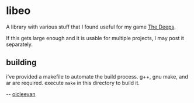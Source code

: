 # libeo

A library with various stuff that I found useful for my game [The Deeps](../../README.md). 

If this gets large enough and it is usable for multiple projects, I may post it separately.

## building

i've provided a makefile to automate the build process. g++, gnu make, and ar are required. execute `make` in this directory to build it.

-- [oicleevan](https://github.com/oicleevan)
